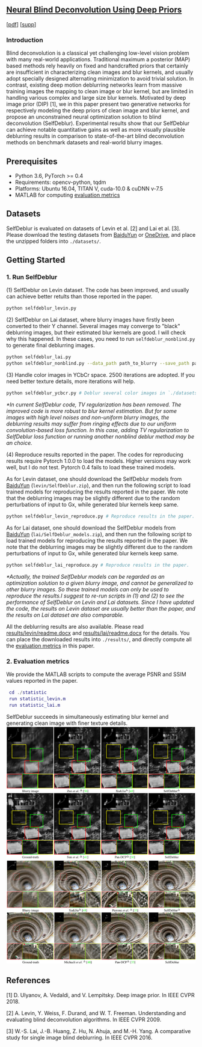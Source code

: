 ## [Neural Blind Deconvolution Using Deep Priors](https://www.researchgate.net/publication/335013294_Neural_Blind_Deconvolution_Using_Deep_Priors) 
[[pdf](https://www.researchgate.net/publication/335013294_Neural_Blind_Deconvolution_Using_Deep_Priors)] [[supp](https://csdwren.github.io/papers/SelfDeblur_supp.pdf)]


### Introduction
Blind deconvolution is a classical yet challenging low-level vision problem with many real-world applications.
Traditional maximum a posterior (MAP) based methods rely heavily on fixed and handcrafted priors that certainly are insufficient in characterizing clean images and blur kernels, and usually adopt specially designed alternating minimization to avoid trivial solution.
In contrast, existing deep motion deblurring networks learn from massive training images the mapping to clean image or blur kernel, but are limited in handling various complex and large size blur kernels.
Motivated by deep image prior (DIP) [1], we in this paper present two generative networks for respectively modeling the deep priors of clean image and blur kernel, and propose an unconstrained neural optimization solution to blind deconvolution (SelfDeblur).
Experimental results show that our SelfDeblur can achieve notable quantitative gains as well as more visually plausible deblurring results in comparison to state-of-the-art blind deconvolution methods on benchmark datasets and real-world blurry images.


## Prerequisites
- Python 3.6, PyTorch >= 0.4 
- Requirements: opencv-python, tqdm
- Platforms: Ubuntu 16.04, TITAN V, cuda-10.0 & cuDNN v-7.5
- MATLAB for computing [evaluation metrics](statistic/)


## Datasets

SelfDeblur is evaluated on datasets of Levin et al. [2] and Lai et al. [3]. 
Please download the testing datasets from [BaiduYun](https://pan.baidu.com/s/1FRqEzhkfs0ZIy0TuZm7Cnw)
or [OneDrive](https://1drv.ms/u/s!An-BNLJWOClliGSEa6QY9TVedqJH?e=8vSWld), 
and place the unzipped folders into `./datasets/`.


## Getting Started

### 1. Run SelfDeblur


(1) SelfDeblur on Levin dataset. The code has been improved, and usually can achieve better retults than those reported in the paper.
```bash
python selfdeblur_levin.py 
```

(2) SelfDeblur on Lai dataset, where blurry images have firstly been converted to their Y channel. Several images may converge to "black" deblurring images, but their estimated blur kernels are good. I will check why this happened. In these cases, you need to run `selfdeblur_nonblind.py` to generate final deblurring images.
```bash
python selfdeblur_lai.py 
python selfdeblur_nonblind.py --data_path path_to_blurry --save_path path_to_estimated_kernel # Optional nonblind SelfDeblur. Given kernel estimated by Gk, only update Gx.
```

(3) Handle color images in YCbCr space. 2500 iterations are adopted. If you need better texture details, more iterations will help. 
```bash
python selfdeblur_ycbcr.py # Deblur several color images in `./datasets/real/`.
```

_*In current SelfDeblur code, TV regularization has been removed. The improved code is more robust to blur kernel estimation. But for some images with high level noises and non-uniform blurry images, the deblurring results may suffer from ringing effects due to our uniform convolution-based loss function. In this case, adding TV regularization to SelfDeblur loss function or running another nonblind deblur method may be an choice._


(4) Reproduce results reported in the paper. The codes for reproducing results require Pytorch 1.0.0 to load the models. Higher versions may work well, but I do not test. Pytorch 0.4 fails to load these trained models. 

As for Levin dataset, one should download the SelfDeblur models from [BaiduYun](https://pan.baidu.com/s/1u0TZqmmHEzt6TX6Te75VRA) (`levin/SelfDeblur.zip`), and then run the following script to load trained models for reproducing the results reported in the paper. 
We note that the deblurring images may be slightly different due to the random perturbations of input to Gx, while generated blur kernels keep same.  
```bash
python selfdeblur_levin_reproduce.py # Reproduce results in the paper. 
```

As for Lai dataset, one should download the SelfDeblur models from [BaiduYun](https://pan.baidu.com/s/1I42WVCLz2SwPjJD7nydJvg) (`lai/SelfDeblur_models.zip`), and then run the following script to load trained models for reproducing the results reported in the paper. 
We note that the deblurring images may be slightly different due to the random perturbations of input to Gx, while generated blur kernels keep same. 
```bash
python selfdeblur_lai_reproduce.py # Reproduce results in the paper. 
```

_*Actually, the trained SelfDeblur models can be regarded as an optimization solution to a given blurry image, and cannot be generalized to other blurry images. So these trained models can only be used to reproduce the results.I suggest to re-run scripts in (1) and (2) to see the performance of SelfDeblur on Levin and Lai datasets. Since I have updated the code, the results on Levin dataset are usually better than the paper, and the results on Lai dataset are also comparable._



All the deblurring results are also available. Please read [results/levin/readme.docx](/results/levin/readme.docx) and [results/lai/readme.docx](results/lai/readme.docx) for the details. 
You can place the downloaded results into `./results/`, and directly compute all the [evaluation metrics](statistic/) in this paper.  

### 2. Evaluation metrics

We provide the MATLAB scripts to compute the average PSNR and SSIM values reported in the paper.
 

```Matlab
 cd ./statistic
 run statistic_levin.m 
 run statistic_lai.m 
```


SelfDeblur succeeds in simultaneously estimating blur kernel and generating clean image with finer texture details. 
<img src="results/demo/levin.png" width="800px"/>
<img src="results/demo/lai.jpg" width="800px"/> 


## References
[1] D. Ulyanov, A. Vedaldi, and V. Lempitsky. Deep image prior. In IEEE CVPR 2018. 

[2] A. Levin, Y. Weiss, F. Durand, and W. T. Freeman. Understanding and evaluating blind deconvolution algorithms. In IEEE CVPR 2009. 

[3] W.-S. Lai, J.-B. Huang, Z. Hu, N. Ahuja, and M.-H. Yang. A comparative study for single image blind deblurring. In IEEE CVPR 2016.




